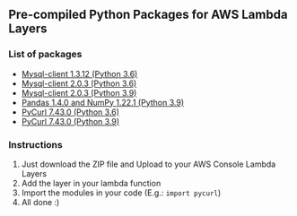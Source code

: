 ## Pre-compiled Python Packages for AWS Lambda Layers

### List of packages
- [Mysql-client 1.3.12 (Python 3.6)](https://github.com/guilhermej/python-lambda-layers/raw/master/mysqlclient-1.3.12-py36-linux-x86_64.zip)
- [Mysql-client 2.0.3 (Python 3.6)](https://github.com/guilhermej/python-lambda-layers/raw/master/mysqlclient-2.0.3-py36-linux-x86_64.zip)
- [Mysql-client 2.0.3 (Python 3.9)](https://github.com/guilhermej/python-lambda-layers/raw/master/mysqlclient-2.0.3-py39-linux-x86_64.zip)
- [Pandas 1.4.0 and NumPy 1.22.1 (Python 3.9)](https://github.com/guilhermej/python-lambda-layers/raw/master/pandas-1.4.0-numpy-1.22.1-py39-linux-x86_64)
- [PyCurl 7.43.0 (Python 3.6)](https://github.com/guilhermej/python-lambda-layers/raw/master/pycurl-7.43.0-py36-linux-x86_64.zip)
- [PyCurl 7.43.0 (Python 3.9)](https://github.com/guilhermej/python-lambda-layers/raw/master/pycurl-7.43.0-py39-linux-x86_64.zip)

### Instructions
1. Just download the ZIP file and Upload to your AWS Console Lambda Layers
2. Add the layer in your lambda function
3. Import the modules in your code (E.g.: `import pycurl`)
4. All done :)
